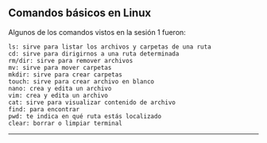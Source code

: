 ## Comandos básicos en Linux

Algunos de los comandos vistos en la sesión 1 fueron:
```
ls: sirve para listar los archivos y carpetas de una ruta
cd: sirve para dirigirnos a una ruta determinada
rm/dir: sirve para remover archivos
mv: sirve para mover carpetas
mkdir: sirve para crear carpetas
touch: sirve para crear archivo en blanco
nano: crea y edita un archivo
vim: crea y edita un archivo
cat: sirve para visualizar contenido de archivo
find: para encontrar 
pwd: te indica en qué ruta estás localizado
clear: borrar o limpiar terminal
```
------------------------------------
